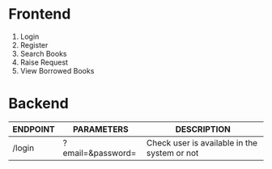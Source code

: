 # Frontend
1. Login
2. Register
3. Search Books
4. Raise Request
5. View Borrowed Books


# Backend

| ENDPOINT  | PARAMETERS |DESCRIPTION |
| ------------- | ------------- |----------------------|
| /login  | ?email=&password=  | Check user is available in the system or not |



